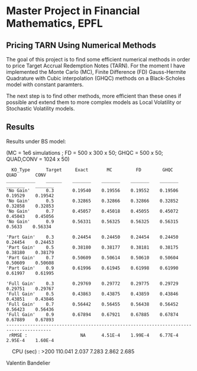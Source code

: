 # Master Project in Financial Mathematics, EPFL
## Pricing TARN Using Numerical Methods
The goal of this project is to find some efficient numerical methods in order to price Target Accrual Redemption Notes (TARN).
For the moment I have implemented the Monte Carlo (MC), Finite Difference (FD) Gauss-Hermite Quadrature with Cubic interpolation (GHQC) methods on a Black-Scholes model with constant paramters.

The next step is to find other methods, more efficient than these ones if possible and extend them to more complex models as Local Volatility or Stochastic Volatility models.

## Results
Results under BS model: 

(MC = 1e6 simulations ; FD = 500 x 300 x 50; GHQC = 500 x 50; QUAD,CONV = 1024 x 50)

      KO_Type      Target     Exact       MC         FD        GHQC       QUAD       CONV  
    ___________    ______    _______    _______    _______    _______    _______    _______
    'No Gain'      0.3       0.19540    0.19556    0.19552    0.19506    0.19529    0.19542
    'No Gain'      0.5       0.32865    0.32866    0.32866    0.32852    0.32858    0.32853
    'No Gain'      0.7       0.45057    0.45018    0.45055    0.45072    0.45043    0.45056
    'No Gain'      0.9       0.56331    0.56325    0.56325    0.56315     0.5633    0.56334
    
    'Part Gain'    0.3       0.24454    0.24450    0.24454    0.24450    0.24454    0.24453
    'Part Gain'    0.5       0.38180    0.38177    0.38181    0.38175    0.38180    0.38179
    'Part Gain'    0.7       0.50609    0.50614    0.50610    0.50604    0.50609    0.50608
    'Part Gain'    0.9       0.61996    0.61945    0.61998    0.61990    0.61997    0.61995
    
    'Full Gain'    0.3       0.29769    0.29772    0.29775    0.29729    0.29751    0.29767
    'Full Gain'    0.5       0.43863    0.43875    0.43859    0.43846    0.43851    0.43846
    'Full Gain'    0.7       0.56442    0.56455    0.56438    0.56452    0.56423    0.56436
    'Full Gain'    0.9       0.67894    0.67921    0.67885    0.67874    0.67889    0.67893
    ---------------------------------------------------------------------------------------
     rRMSE :                    NA      4.51E-4    1.99E-4    6.77E-4    2.95E-4    1.60E-4
     CPU (sec) :                 >200     110.041     2.037      7.283      2.862      2.685
 
Valentin Bandelier
